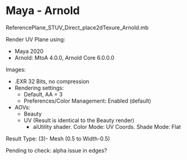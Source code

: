 # Maya - Arnold

ReferencePlane_STUV_Direct_place2dTexure_Arnold.mb

Render UV Plane using:
* Maya 2020
* Arnold: MtoA 4.0.0, Arnold Core 6.0.0.0

Images:
* .EXR 32 Bits, no compression
* Rendering settings:
	* Default, AA = 3
	* Preferences/Color Management: Enabled (default)
* AOVs:
	* Beauty
	* UV (Result is identical to the Beauty render)
		* aiUtility shader. Color Mode: UV Coords. Shade Mode: Flat

Result Type: (3)- Mesh (0.5 to Width-0.5)



Pending to check: 
alpha issue in edges?
